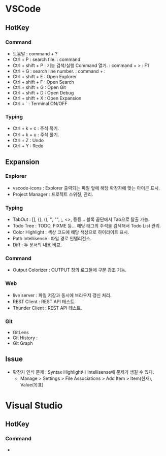 # VSCode
## HotKey
### Command
- 도움말 : command + ?
- Ctrl + P : search file. : command
- Ctrl + shift + P : 기능 검색/실행 Command 열기. : command + > : F1
- Ctrl + G : search line number. : command + :
- Ctrl + shift + E : Open Explorer
- Ctrl + shift + F : Open Search
- Ctrl + shift + G : Open Git
- Ctrl + shift + D : Open Debug
- Ctrl + shift + X : Open Expansion
- Ctrl + ` : Terminal ON/OFF

### Typing
- Ctrl + k + c : 주석 묶기.
- Ctrl + k + u : 주석 풀기.
- Ctrl + Z : Undo
- Ctrl + Y : Redo

## Expansion
### Explorer
- vscode-icons : Explorer 출력되는 파일 앞에 해당 확장자에 맞는 아이콘 표시.
- Project Manager : 프로젝트 스위칭, 관리.

### Typing
- TabOut : [], {}, (), '', "", ;, <>, 등등... 블록 끝단에서 Tab으로 탈출 가능.
- Todo Tree : TODO, FIXME 등... 해당 태그의 주석을 검색해서 Todo List 관리.
- Color Highlight : 색상 코드에 해당 색상으로 하이라이트 표시.
- Path Intellisense : 파일 경로 인텔리전스.
- Diff : 두 문서의 내용 비교.

### Command
- Output Colorizer : OUTPUT 창의 로그들에 구문 강조 기능.

### Web
- live server : 파일 저장과 동시에 브라우저 갱신 처리.
- REST Client : REST API 테스트.
- Thunder Client : REST API 테스트.

### Git
- GitLens
- Git History : 
- Git Graph

## Issue
- 확장자 인식 문제 : Syntax Highlight나 Intellisense에 문제가 생길 수 있다.
  - Manage > Settings > File Associations > Add Item >  Item(현재), Value(목표)

# Visual Studio
## HotKey
### Command
- 
